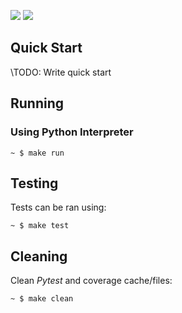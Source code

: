 ![](https://github.com/lirwin3007/CS261-Coursework/workflows/Run%20Lint/badge.svg)
![](https://github.com/lirwin3007/CS261-Coursework/workflows/Run%20Tests/badge.svg)

## Quick Start
\\TODO: Write quick start

## Running

### Using Python Interpreter
```shell
~ $ make run
```

## Testing

Tests can be ran using:

```console
~ $ make test
```

## Cleaning

Clean _Pytest_ and coverage cache/files:

```console
~ $ make clean
```
